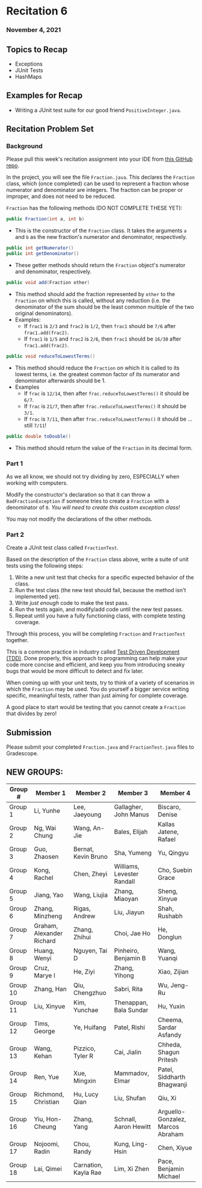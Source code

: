 # Recitation 6
### November 4, 2021
## Topics to Recap
- Exceptions
- JUnit Tests
- HashMaps

## Examples for Recap
- Writing a JUnit test suite for our good friend `PositiveInteger.java`.

## Recitation Problem Set

### Background

Please pull this week's recitation assignment into your IDE from [this GitHub repo](https://github.com/21fa-cit591/recitation8).

In the project, you will see the file `Fraction.java`. This declares the `Fraction` class, which (once completed) can be used to represent a fraction whose numerator and denominator are integers. The fraction can be proper or improper, and does not need to be reduced.

`Fraction` has the following methods (DO NOT COMPLETE THESE YET):

```Java
public Fraction(int a, int b)
```

* This is the constructor of the `Fraction` class. It takes the arguments `a` and `b` as the new fraction's numerator and denominator, respectively.

```Java
public int getNumerator()
public int getDenominator()
```

* These getter methods should return the `Fraction` object's numerator and denominator, respectively.


```Java
public void add(Fraction other)
```

* This method should add the fraction represented by `other` to the `Fraction` on which this is called, without any reduction (i.e. the denominator of the sum should be the least common multiple of the two original denominators).
* Examples:
    * If `frac1` is `2/3` and `frac2` is `1/2`, then `frac1` should be `7/6` after `frac1.add(frac2)`.
    * If `frac1` is `1/5` and `frac2` is `2/6`, then `frac1` should be `16/30` after `frac1.add(frac2)`.

```Java
public void reduceToLowestTerms()
```

* This method should reduce the `Fraction` on which it is called to its lowest terms, i.e. the greatest common factor of its numerator and denominator afterwards should be 1.
* Examples
    * If `frac` is `12/14`, then after `frac.reduceToLowestTerms()` it should be `6/7`.
    * If `frac` is `21/7`, then after `frac.reduceToLowestTerms()` it should be `3/1`.
    * If `frac` is `7/11`, then after `frac.reduceToLowestTerms()` it should be ... still `7/11`!

```Java
public double toDouble()
```

* This method should return the value of the `Fraction` in its decimal form.

### Part 1

As we all know, we should not try dividing by zero, ESPECIALLY when working with computers. 

Modify the constructor's declaration so that it can throw a `BadFractionException` if someone tries to create a `Fraction` with a denominator of `0`. *You will need to create this custom exception class!*

You may not modify the declarations of the other methods.

### Part 2

Create a JUnit test class called `FractionTest`.

Based on the description of the `Fraction` class above, write a suite of unit tests using the following steps:
1. Write a new unit test that checks for a specific expected behavior of the class.
2. Run the test class (the new test should fail, because the method isn't implemented yet).
3. Write *just enough* code to make the test pass.
4. Run the tests again, and modify/add code until the new test passes.
5. Repeat until you have a fully functioning class, with complete testing coverage.

Through this process, you will be completing `Fraction` and `FractionTest` together.

This is a common practice in industry called [Test Driven Development (TDD)](https://www.ibm.com/garage/method/practices/code/practice_test_driven_development/). Done properly, this approach to programming can help make your code more concise and efficient, and keep you from introducing sneaky bugs that would be more difficult to detect and fix later.

When coming up with your unit tests, try to think of a variety of scenarios in which the `Fraction` may be used. You do yourself a bigger service writing specific, meaningful tests, rather than just aiming for complete coverage.

A good place to start would be testing that you cannot create a `Fraction` that divides by zero!

## Submission

Please submit your completed `Fraction.java` and `FractionTest.java` files to Gradescope.


## NEW GROUPS:
Group # | Member 1 | Member 2 | Member 3 | Member 4
--------|----------|----------|----------|---------
Group 1 | Li, Yunhe | Lee, Jaeyoung | Gallagher, John Manus | Biscaro, Denise
Group 2 | Ng, Wai Chung | Wang, An-Jie | Bales, Elijah | Kallas Jatene, Rafael
Group 3 | Guo, Zhaosen | Bernat, Kevin Bruno | Sha, Yumeng | Yu, Qingyu
Group 4 | Kong, Rachel | Chen, Zheyi | Williams, Levester Randall | Cho, Suebin Grace
Group 5 | Jiang, Yao | Wang, Liujia | Zhang, Miaoyan | Sheng, Xinyue
Group 6 | Zhang, Minzheng | Rigas, Andrew | Liu, Jiayun | Shah, Rushabh
Group 7 | Graham, Alexander Richard | Zhang, Zhihui | Choi, Jae Ho | He, Donglun
Group 8 | Huang, Wenyi | Nguyen, Tai D | Pinheiro, Benjamin B | Wang, Yuanqi
Group 9 | Cruz, Marye I | He, Ziyi | Zhang, Yihong | Xiao, Zijian
Group 10 | Zhang, Han | Qiu, Chengzhuo | Sabri, Rita | Wu, Jeng-Ru
Group 11 | Liu, Xinyue | Kim, Yunchae | Thenappan, Bala Sundar | Hu, Yuxin
Group 12 | Tims, George | Ye, Huifang | Patel, Rishi | Cheema, Sardar Asfandy
Group 13 | Wang, Kehan | Pizzico, Tyler R | Cai, Jialin | Chheda, Shagun Pritesh
Group 14 | Ren, Yue | Xue, Mingxin | Mammadov, Elmar | Patel, Siddharth Bhagwanji
Group 15 | Richmond, Christian | Hu, Lucy Qian | Liu, Shufan | Qiu, Xi
Group 16 | Yiu, Hon-Cheung | Zhang, Yang | Schnall, Aaron Hewitt | Arguello-Gonzalez, Marcos Abraham
Group 17 | Nojoomi, Radin | Chou, Randy | Kung, Ling-Hsin | Chen, Xiyue
Group 18 | Lai, Qimei | Carnation, Kayla Rae | Lim, Xi Zhen | Pace, Benjamin Michael
